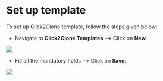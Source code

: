 # Set up template

To set up Click2Clone template, follow the steps given below:

* Navigate to **Click2Clone Templates** --> Click on **New**.

![](<../../../../.gitbook/assets/Temp\_1 (2).png>)

* Fill all the mandatory fields --> Click on **Save.**

![](../../../../.gitbook/assets/Workflow\_1.png)

